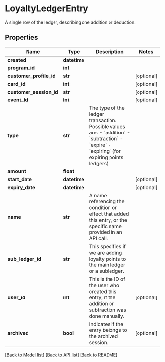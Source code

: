# LoyaltyLedgerEntry

A single row of the ledger, describing one addition or deduction.
## Properties
Name | Type | Description | Notes
------------ | ------------- | ------------- | -------------
**created** | **datetime** |  | 
**program_id** | **int** |  | 
**customer_profile_id** | **str** |  | [optional] 
**card_id** | **int** |  | [optional] 
**customer_session_id** | **str** |  | [optional] 
**event_id** | **int** |  | [optional] 
**type** | **str** | The type of the ledger transaction. Possible values are: - &#x60;addition&#x60; - &#x60;subtraction&#x60; - &#x60;expire&#x60; - &#x60;expiring&#x60; (for expiring points ledgers)  | 
**amount** | **float** |  | 
**start_date** | **datetime** |  | [optional] 
**expiry_date** | **datetime** |  | [optional] 
**name** | **str** | A name referencing the condition or effect that added this entry, or the specific name provided in an API call. | 
**sub_ledger_id** | **str** | This specifies if we are adding loyalty points to the main ledger or a subledger. | 
**user_id** | **int** | This is the ID of the user who created this entry, if the addition or subtraction was done manually. | [optional] 
**archived** | **bool** | Indicates if the entry belongs to the archived session. | [optional] 

[[Back to Model list]](../README.md#documentation-for-models) [[Back to API list]](../README.md#documentation-for-api-endpoints) [[Back to README]](../README.md)


